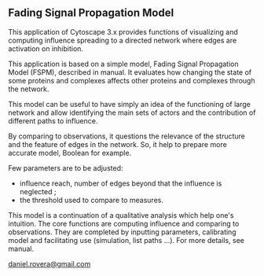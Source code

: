 ## Fading Signal Propagation Model

This application of Cytoscape 3.x provides functions of visualizing and computing influence spreading to a directed network where edges are activation on inhibition.

This application is based on a simple model, Fading Signal Propagation Model (FSPM), described in manual. It evaluates how changing the state of some proteins and complexes affects other proteins and complexes through the network.

This model can be useful to have simply an idea of the functioning of large network and allow identifying the main sets of actors and the contribution of different paths to influence.

By comparing to observations, it questions the relevance of the structure and the feature of edges in the network. So, it help to prepare more accurate model, Boolean for example.

Few parameters are to be adjusted:
- influence reach, number of edges beyond that the influence is neglected ;<br>
- the threshold used to compare to measures.

This model is a continuation of a qualitative analysis which help one's intuition. The core functions are computing influence and comparing to observations. They are completed by inputting parameters, calibrating model and facilitating use (simulation, list paths ...). For more details, see manual.

daniel.rovera@gmail.com